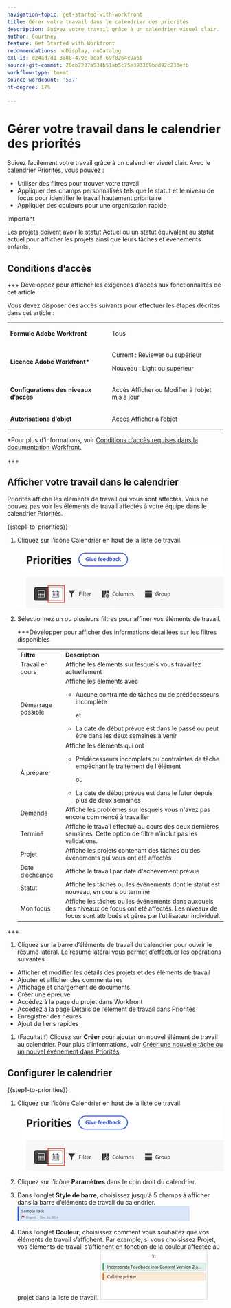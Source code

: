```yaml
---
navigation-topic: get-started-with-workfront
title: Gérer votre travail dans le calendrier des priorités
description: Suivez votre travail grâce à un calendrier visuel clair.
author: Courtney
feature: Get Started with Workfront
recommendations: noDisplay, noCatalog
exl-id: d24ad7d1-3a88-479e-beaf-69f8264c9a6b
source-git-commit: 20cb2237a534b51ab5c75e393369bdd92c233efb
workflow-type: tm+mt
source-wordcount: '537'
ht-degree: 17%

---
```


# Gérer votre travail dans le calendrier des priorités

Suivez facilement votre travail grâce à un calendrier visuel clair. Avec le calendrier Priorités, vous pouvez :

* Utiliser des filtres pour trouver votre travail
* Appliquer des champs personnalisés tels que le statut et le niveau de focus pour identifier le travail hautement prioritaire
* Appliquer des couleurs pour une organisation rapide

>[!IMPORTANT]
>
>Les projets doivent avoir le statut Actuel ou un statut équivalent au statut actuel pour afficher les projets ainsi que leurs tâches et événements enfants.


## Conditions d’accès

+++ Développez pour afficher les exigences d’accès aux fonctionnalités de cet article.

Vous devez disposer des accès suivants pour effectuer les étapes décrites dans cet article :

<table style="table-layout:auto"> 
 <col> 
 </col> 
 <col> 
 </col> 
 <tbody> 
  <tr> 
   <td role="rowheader"><strong>Formule Adobe Workfront</strong></td> 
   <td> <p>Tous</p> </td> 
  </tr> 
  <tr> 
   <td role="rowheader"><strong>Licence Adobe Workfront*</strong></td> 
   <td> 
   <p>Current : Reviewer ou supérieur</p>
   <p>Nouveau : Light ou supérieur</p> 
   </td> 
  </tr> 
  <tr> 
   <td role="rowheader"><strong>Configurations des niveaux d’accès</strong></td> 
   <td> <p>Accès Afficher ou Modifier à l’objet mis à jour</p></td> 
  </tr> 
  <tr> 
   <td role="rowheader"><strong>Autorisations d’objet</strong></td> 
   <td> <p>Accès Afficher à l’objet</p></td> 
  </tr> 
 </tbody> 
</table>

*Pour plus d’informations, voir [Conditions d’accès requises dans la documentation Workfront](/help/quicksilver/administration-and-setup/add-users/access-levels-and-object-permissions/access-level-requirements-in-documentation.md).

+++

## Afficher votre travail dans le calendrier

Priorités affiche les éléments de travail qui vous sont affectés. Vous ne pouvez pas voir les éléments de travail affectés à votre équipe dans le calendrier Priorités.

{{step1-to-priorities}}

1. Cliquez sur l’icône Calendrier en haut de la liste de travail.
   ![icône de calendrier](assets/calendar-tab.png)
1. Sélectionnez un ou plusieurs filtres pour affiner vos éléments de travail.

   +++Développer pour afficher des informations détaillées sur les filtres disponibles
   <table>
    <tbody>
    <tr>
    <th>Filtre</th>
    <th>Description</th>
    </tr>
        <tr>
        <td>Travail en cours</td>
        <td>Affiche les éléments sur lesquels vous travaillez actuellement</td>
        </tr>
        <tr>
        <td>Démarrage possible</td>
        <td>Affiche les éléments avec 
        <ul>
        <li>Aucune contrainte de tâches ou de prédécesseurs incomplète</li>
        <p>et</p>
        <li>La date de début prévue est dans le passé ou peut être dans les deux semaines à venir</li>
        </ul>
        </td>
        </tr>
        <tr>
        <td>À préparer</td>
        <td>Affiche les éléments qui ont
        <ul>
        <li>Prédécesseurs incomplets ou contraintes de tâche empêchant le traitement de l'élément</li>
        <p>ou</p>
        <li>La date de début prévue est dans le futur depuis plus de deux semaines</li>
        </ul>
        </td>
        </tr>
        <tr>
        <td>Demandé</td>
        <td>Affiche les problèmes sur lesquels vous n'avez pas encore commencé à travailler</td>
        </tr>
        <td>Terminé</td>
        <td>Affiche le travail effectué au cours des deux dernières semaines. Cette option de filtre n’inclut pas les validations.</td>
        </tr>
        <tr>
        <td>Projet</td>
        <td>Affiche les projets contenant des tâches ou des événements qui vous ont été affectés</td>
        </tr>
        <tr>
        <td>Date d’échéance</td>
        <td>Affiche le travail par date d'achèvement prévue</td>
        </tr>
        <tr>
        <td>Statut</td>
        <td>Affiche les tâches ou les événements dont le statut est nouveau, en cours ou terminé</td>
        </tr>
        <tr>
        <td>Mon focus</td>
        <td>Affiche les tâches ou les événements dans auxquels des niveaux de focus ont été affectés. Les niveaux de focus sont attribués et gérés par l’utilisateur individuel.</td>
        </tr>
    </tbody>
    </table>

+++

1. Cliquez sur la barre d’éléments de travail du calendrier pour ouvrir le résumé latéral. Le résumé latéral vous permet d’effectuer les opérations suivantes :

* Afficher et modifier les détails des projets et des éléments de travail
* Ajouter et afficher des commentaires
* Affichage et chargement de documents
* Créer une épreuve
* Accédez à la page du projet dans Workfront
* Accédez à la page Détails de l’élément de travail dans Priorités
* Enregistrer des heures
* Ajout de liens rapides

1. (Facultatif) Cliquez sur **Créer** pour ajouter un nouvel élément de travail au calendrier. Pour plus d’informations, voir [Créer une nouvelle tâche ou un nouvel événement dans Priorités](/help/quicksilver/workfront-basics/priorities/create-task-issue-priorities.md).

## Configurer le calendrier

{{step1-to-priorities}}

1. Cliquez sur l’icône Calendrier en haut de la liste de travail.
   ![icône de calendrier](assets/calendar-tab.png)
1. Cliquez sur l’icône **Paramètres** dans le coin droit du calendrier.

1. Dans l’onglet **Style de barre**, choisissez jusqu’à 5 champs à afficher dans la barre d’éléments de travail du calendrier.
   ![exemple de barre](assets/sample-task-for-field-config.png)

1. Dans l’onglet **Couleur**, choisissez comment vous souhaitez que vos éléments de travail s’affichent. Par exemple, si vous choisissez Projet, vos éléments de travail s’affichent en fonction de la couleur affectée au projet dans la liste de travail.
   ![exemple de projet de couleur](assets/sample-calendar-projects.png)
